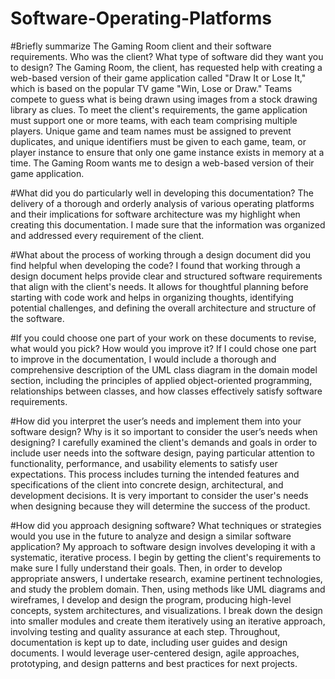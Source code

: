 # Software-Operating-Platforms


#Briefly summarize The Gaming Room client and their software requirements. Who was the client? What type of software did they want you to design?
The Gaming Room, the client, has requested help with creating a web-based version of their game application called "Draw It or Lose It," which is based on the popular TV game "Win, Lose or Draw." Teams compete to guess what is being drawn using images from a stock drawing library as clues. To meet the client's requirements, the game application must support one or more teams, with each team comprising multiple players. Unique game and team names must be assigned to prevent duplicates, and unique identifiers must be given to each game, team, or player instance to ensure that only one game instance exists in memory at a time. The Gaming Room wants me to design a web-based version of their game application.

#What did you do particularly well in developing this documentation?
The delivery of a thorough and orderly analysis of various operating platforms and their implications for software architecture was my highlight when creating this documentation. I made sure that the information was organized and addressed every requirement of the client.

#What about the process of working through a design document did you find helpful when developing the code?
I found that working through a design document helps provide clear and structured software requirements that align with the client's needs. It allows for thoughtful planning before starting with code work and helps in organizing thoughts, identifying potential challenges, and defining the overall architecture and structure of the software.

#If you could choose one part of your work on these documents to revise, what would you pick? How would you improve it?
If I could chose one part to improve in the documentation, I would include a thorough and comprehensive description of the UML class diagram in the domain model section, including the principles of applied object-oriented programming, relationships between classes, and how classes effectively satisfy software requirements.

#How did you interpret the user’s needs and implement them into your software design? Why is it so important to consider the user’s needs when designing?
I carefully examined the client's demands and goals in order to include user needs into the software design, paying particular attention to functionality, performance, and usability elements to satisfy user expectations. This process includes turning the intended features and specifications of the client into concrete design, architectural, and development decisions. It is very important to consider the user's needs when designing because they will determine the success of the product.

#How did you approach designing software? What techniques or strategies would you use in the future to analyze and design a similar software application?
My approach to software design involves developing it with a systematic, iterative process. I begin by getting the client's requirements to make sure I fully understand their goals. Then, in order to develop appropriate answers, I undertake research, examine pertinent technologies, and study the problem domain. Then, using methods like UML diagrams and wireframes, I develop and design the program, producing high-level concepts, system architectures, and visualizations. I break down the design into smaller modules and create them iteratively using an iterative approach, involving testing and quality assurance at each step. Throughout, documentation is kept up to date, including user guides and design documents. I would leverage user-centered design, agile approaches, prototyping, and design patterns and best practices for next projects. 
